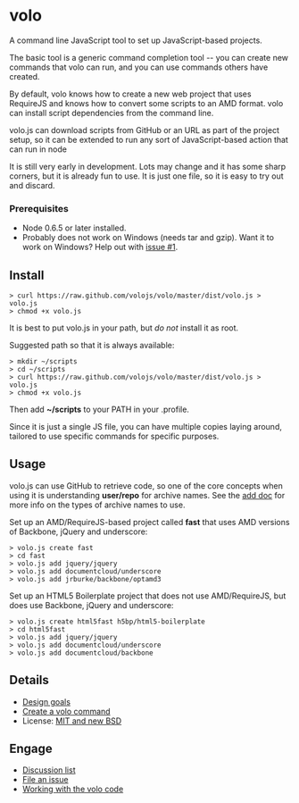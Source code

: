 # volo

A command line JavaScript tool to set up JavaScript-based projects.

The basic tool is a generic command completion tool -- you can create new
commands that volo can run, and you can use commands others have created.

By default, volo knows how to create a new web project that uses
RequireJS and knows how to convert some scripts to an AMD format. volo can
install script dependencies from the command line.

volo.js can download scripts from GitHub or an URL as part of the project setup,
so it can be extended to run any sort of JavaScript-based action that can run
in node

It is still very early in development. Lots may change and it has some sharp
corners, but it is already fun to use. It is just one file, so it is
easy to try out and discard.

### Prerequisites

* Node 0.6.5 or later installed.
* Probably does not work on Windows (needs tar and gzip). Want it to work on
Windows? Help out with [issue #1](https://github.com/volojs/volo/issues/1).

## Install

    > curl https://raw.github.com/volojs/volo/master/dist/volo.js > volo.js
    > chmod +x volo.js

It is best to put volo.js in your path, but *do not* install it as root.

Suggested path so that it is always available:

    > mkdir ~/scripts
    > cd ~/scripts
    > curl https://raw.github.com/volojs/volo/master/dist/volo.js > volo.js
    > chmod +x volo.js

Then add **~/scripts** to your PATH in your .profile.

Since it is just a single JS file, you can have multiple copies laying around,
tailored to use specific commands for specific purposes.

## Usage

volo.js can use GitHub to retrieve code, so one of the core concepts when using
it is understanding **user/repo** for archive names. See the
[add doc](https://github.com/volojs/volo/blob/master/volo/add/doc.md) for more
info on the types of archive names to use.

Set up an AMD/RequireJS-based project called **fast** that uses AMD versions of
Backbone, jQuery and underscore:

    > volo.js create fast
    > cd fast
    > volo.js add jquery/jquery
    > volo.js add documentcloud/underscore
    > volo.js add jrburke/backbone/optamd3

Set up an HTML5 Boilerplate project that does not use AMD/RequireJS, but does
use Backbone, jQuery and underscore:

    > volo.js create html5fast h5bp/html5-boilerplate
    > cd html5fast
    > volo.js add jquery/jquery
    > volo.js add documentcloud/underscore
    > volo.js add documentcloud/backbone

## Details

* [Design goals](https://github.com/volojs/volo/blob/master/docs/designGoals.md)
* [Create a volo command](https://github.com/volojs/volo/blob/master/docs/createCommand.md)
* License: [MIT and new BSD](https://github.com/volojs/volo/blob/master/LICENSE)

## Engage

* [Discussion list](http://groups.google.com/group/volojs)
* [File an issue](https://github.com/volojs/volo/issues)
* [Working with the volo code](https://github.com/volojs/volo/blob/master/docs/workingWithCode.md)
